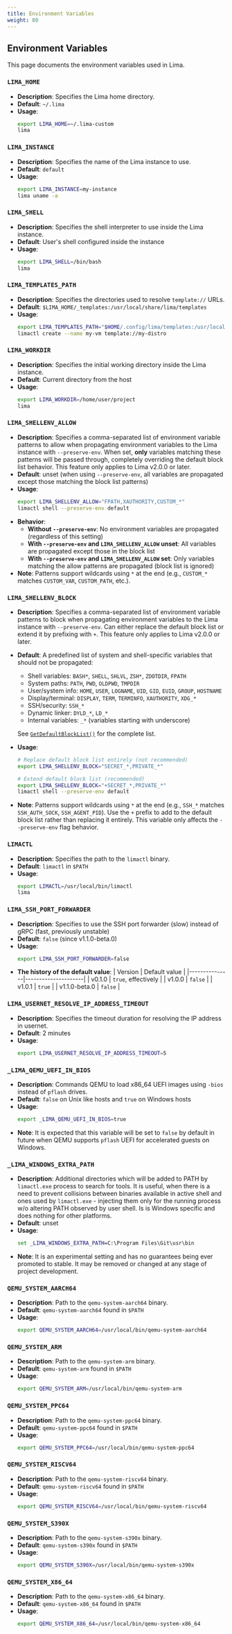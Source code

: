 ```yaml
---
title: Environment Variables
weight: 80
---
```


## Environment Variables

This page documents the environment variables used in Lima.

### `LIMA_HOME`

- **Description**: Specifies the Lima home directory.
- **Default**: `~/.lima`
- **Usage**:
  ```sh
  export LIMA_HOME=~/.lima-custom
  lima
  ```

### `LIMA_INSTANCE`

- **Description**: Specifies the name of the Lima instance to use.
- **Default**: `default`
- **Usage**: 
  ```sh
  export LIMA_INSTANCE=my-instance
  lima uname -a
  ```

### `LIMA_SHELL`

- **Description**: Specifies the shell interpreter to use inside the Lima instance.
- **Default**: User's shell configured inside the instance
- **Usage**: 
  ```sh
  export LIMA_SHELL=/bin/bash
  lima
  ```

### `LIMA_TEMPLATES_PATH`

- **Description**: Specifies the directories used to resolve `template://` URLs.
- **Default**: `$LIMA_HOME/_templates:/usr/local/share/lima/templates`
- **Usage**:
  ```sh
  export LIMA_TEMPLATES_PATH="$HOME/.config/lima/templates:/usr/local/share/lima/templates"
  limactl create --name my-vm template://my-distro
  ```

### `LIMA_WORKDIR`

- **Description**: Specifies the initial working directory inside the Lima instance.
- **Default**: Current directory from the host
- **Usage**: 
  ```sh
  export LIMA_WORKDIR=/home/user/project
  lima
  ```

### `LIMA_SHELLENV_ALLOW`

- **Description**: Specifies a comma-separated list of environment variable patterns to allow when propagating environment variables to the Lima instance with `--preserve-env`. When set, **only** variables matching these patterns will be passed through, completely overriding the default block list behavior. This feature only applies to Lima v2.0.0 or later.
- **Default**: unset (when using `--preserve-env`, all variables are propagated except those matching the block list patterns)
- **Usage**:
  ```sh
  export LIMA_SHELLENV_ALLOW="FPATH,XAUTHORITY,CUSTOM_*"
  limactl shell --preserve-env default
  ```
- **Behavior**:
  - **Without `--preserve-env`**: No environment variables are propagated (regardless of this setting)
  - **With `--preserve-env` and `LIMA_SHELLENV_ALLOW` unset**: All variables are propagated except those in the block list
  - **With `--preserve-env` and `LIMA_SHELLENV_ALLOW` set**: Only variables matching the allow patterns are propagated (block list is ignored)
- **Note**: Patterns support wildcards using `*` at the end (e.g., `CUSTOM_*` matches `CUSTOM_VAR`, `CUSTOM_PATH`, etc.).

### `LIMA_SHELLENV_BLOCK`

- **Description**: Specifies a comma-separated list of environment variable patterns to block when propagating environment variables to the Lima instance with `--preserve-env`. Can either replace the default block list or extend it by prefixing with `+`. This feature only applies to Lima v2.0.0 or later.
- **Default**: A predefined list of system and shell-specific variables that should not be propagated:
  - Shell variables: `BASH*`, `SHELL`, `SHLVL`, `ZSH*`, `ZDOTDIR`, `FPATH`
  - System paths: `PATH`, `PWD`, `OLDPWD`, `TMPDIR`
  - User/system info: `HOME`, `USER`, `LOGNAME`, `UID`, `GID`, `EUID`, `GROUP`, `HOSTNAME`
  - Display/terminal: `DISPLAY`, `TERM`, `TERMINFO`, `XAUTHORITY`, `XDG_*`
  - SSH/security: `SSH_*`
  - Dynamic linker: `DYLD_*`, `LD_*`
  - Internal variables: `_*` (variables starting with underscore)
  
  See [`GetDefaultBlockList()`](https://github.com/lima-vm/lima/blob/master/pkg/envutil/envutil.go#L133) for the complete list.
- **Usage**:
  ```sh
  # Replace default block list entirely (not recommended)
  export LIMA_SHELLENV_BLOCK="SECRET_*,PRIVATE_*"
  
  # Extend default block list (recommended)
  export LIMA_SHELLENV_BLOCK="+SECRET_*,PRIVATE_*"
  limactl shell --preserve-env default
  ```
- **Note**: Patterns support wildcards using `*` at the end (e.g., `SSH_*` matches `SSH_AUTH_SOCK`, `SSH_AGENT_PID`). Use the `+` prefix to add to the default block list rather than replacing it entirely. This variable only affects the `--preserve-env` flag behavior.

### `LIMACTL`

- **Description**: Specifies the path to the `limactl` binary.
- **Default**: `limactl` in `$PATH`
- **Usage**: 
  ```sh
  export LIMACTL=/usr/local/bin/limactl
  lima
  ```

### `LIMA_SSH_PORT_FORWARDER`

- **Description**: Specifies to use the SSH port forwarder (slow) instead of gRPC (fast, previously unstable)
- **Default**: `false` (since v1.1.0-beta.0)
- **Usage**: 
  ```sh
  export LIMA_SSH_PORT_FORWARDER=false
  ```
- **The history of the default value**:
  | Version       | Default value       |
  |---------------|---------------------|
  | v0.1.0        | `true`, effectively |
  | v1.0.0        | `false`             |
  | v1.0.1        | `true`              |
  | v1.1.0-beta.0 | `false`             |

### `LIMA_USERNET_RESOLVE_IP_ADDRESS_TIMEOUT`

- **Description**: Specifies the timeout duration for resolving the IP address in usernet.
- **Default**: 2 minutes
- **Usage**: 
  ```sh
  export LIMA_USERNET_RESOLVE_IP_ADDRESS_TIMEOUT=5
  ```

### `_LIMA_QEMU_UEFI_IN_BIOS`

- **Description**: Commands QEMU to load x86_64 UEFI images using `-bios` instead of `pflash` drives.
- **Default**: `false` on Unix like hosts and `true` on Windows hosts
- **Usage**: 
  ```sh
  export _LIMA_QEMU_UEFI_IN_BIOS=true
  ```
- **Note**: It is expected that this variable will be set to `false` by default in future
  when QEMU supports `pflash` UEFI for accelerated guests on Windows.

### `_LIMA_WINDOWS_EXTRA_PATH`

- **Description**: Additional directories which will be added to PATH by `limactl.exe` process to search for tools.
  It is useful, when there is a need to prevent collisions between binaries available in active shell and ones
  used by `limactl.exe` - injecting them only for the running process w/o altering PATH observed by user shell.
  Is is Windows specific and does nothing for other platforms.
- **Default**: unset
- **Usage**:
  ```bat
  set _LIMA_WINDOWS_EXTRA_PATH=C:\Program Files\Git\usr\bin
  ```
- **Note**: It is an experimental setting and has no guarantees being ever promoted to stable. It may be removed
  or changed at any stage of project development.

### `QEMU_SYSTEM_AARCH64`

- **Description**: Path to the `qemu-system-aarch64` binary.
- **Default**: `qemu-system-aarch64` found in `$PATH`
- **Usage**:
  ```sh
  export QEMU_SYSTEM_AARCH64=/usr/local/bin/qemu-system-aarch64
  ```

### `QEMU_SYSTEM_ARM`

- **Description**: Path to the `qemu-system-arm` binary.
- **Default**: `qemu-system-arm` found in `$PATH`
- **Usage**:
  ```sh
  export QEMU_SYSTEM_ARM=/usr/local/bin/qemu-system-arm
  ```

### `QEMU_SYSTEM_PPC64`

- **Description**: Path to the `qemu-system-ppc64` binary.  
- **Default**: `qemu-system-ppc64` found in `$PATH`  
- **Usage**:
  ```sh
  export QEMU_SYSTEM_PPC64=/usr/local/bin/qemu-system-ppc64
  ```

### `QEMU_SYSTEM_RISCV64`

- **Description**: Path to the `qemu-system-riscv64` binary.  
- **Default**: `qemu-system-riscv64` found in `$PATH`  
- **Usage**:
  ```sh
  export QEMU_SYSTEM_RISCV64=/usr/local/bin/qemu-system-riscv64
  ```

### `QEMU_SYSTEM_S390X`

- **Description**: Path to the `qemu-system-s390x` binary.  
- **Default**: `qemu-system-s390x` found in `$PATH`  
- **Usage**:
  ```sh
  export QEMU_SYSTEM_S390X=/usr/local/bin/qemu-system-s390x
  ```

### `QEMU_SYSTEM_X86_64`

- **Description**: Path to the `qemu-system-x86_64` binary.
- **Default**: `qemu-system-x86_64` found in `$PATH`
- **Usage**:
  ```sh
  export QEMU_SYSTEM_X86_64=/usr/local/bin/qemu-system-x86_64
  ```
